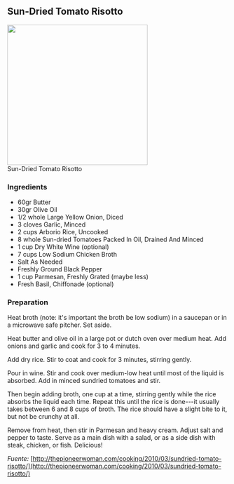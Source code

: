 ## Sun-Dried Tomato Risotto

<div class="image">
  <img src="http://i.imgur.com/F1MN8xg.jpg" height=320/>
  <div class="caption">Sun-Dried Tomato Risotto</div>
</div>

### Ingredients
  * 60gr Butter
  * 30gr Olive Oil
  * 1/2 whole Large Yellow Onion, Diced
  * 3 cloves Garlic, Minced
  * 2 cups Arborio Rice, Uncooked
  * 8 whole Sun-dried Tomatoes Packed In Oil, Drained And Minced
  * 1 cup Dry White Wine (optional)
  * 7 cups Low Sodium Chicken Broth
  * Salt As Needed
  * Freshly Ground Black Pepper
  * 1 cup Parmesan, Freshly Grated (maybe less)
  * Fresh Basil, Chiffonade (optional)

### Preparation

Heat broth (note: it's important the broth be low sodium) in a saucepan or in a microwave safe pitcher. Set aside.

Heat butter and olive oil in a large pot or dutch oven over medium heat. Add onions and garlic and cook for 3 to 4 minutes.

Add dry rice. Stir to coat and cook for 3 minutes, stirring gently.

Pour in wine. Stir and cook over medium-low heat until most of the liquid is absorbed. Add in minced sundried tomatoes and stir.

Then begin adding broth, one cup at a time, stirring gently while the rice absorbs the liquid each time. Repeat this until the rice is done---it usually takes between 6 and 8 cups of broth. The rice should have a slight bite to it, but not be crunchy at all.

Remove from heat, then stir in Parmesan and heavy cream. Adjust salt and pepper to taste. Serve as a main dish with a salad, or as a side dish with steak, chicken, or fish. Delicious!

*Fuente:* [http://thepioneerwoman.com/cooking/2010/03/sundried-tomato-risotto/](http://thepioneerwoman.com/cooking/2010/03/sundried-tomato-risotto/)
